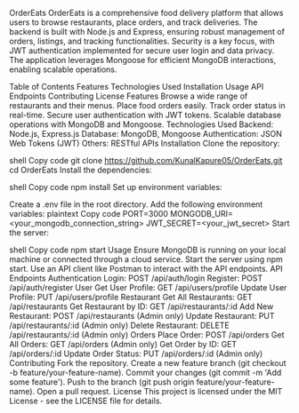 OrderEats
OrderEats is a comprehensive food delivery platform that allows users to browse restaurants, place orders, and track deliveries. The backend is built with Node.js and Express, ensuring robust management of orders, listings, and tracking functionalities. Security is a key focus, with JWT authentication implemented for secure user login and data privacy. The application leverages Mongoose for efficient MongoDB interactions, enabling scalable operations.

Table of Contents
Features
Technologies Used
Installation
Usage
API Endpoints
Contributing
License
Features
Browse a wide range of restaurants and their menus.
Place food orders easily.
Track order status in real-time.
Secure user authentication with JWT tokens.
Scalable database operations with MongoDB and Mongoose.
Technologies Used
Backend: Node.js, Express.js
Database: MongoDB, Mongoose
Authentication: JSON Web Tokens (JWT)
Others: RESTful APIs
Installation
Clone the repository:

shell
Copy code
git clone https://github.com/KunalKapure05/OrderEats.git
cd OrderEats
Install the dependencies:

shell
Copy code
npm install
Set up environment variables:

Create a .env file in the root directory.
Add the following environment variables:
plaintext
Copy code
PORT=3000
MONGODB_URI=<your_mongodb_connection_string>
JWT_SECRET=<your_jwt_secret>
Start the server:

shell
Copy code
npm start
Usage
Ensure MongoDB is running on your local machine or connected through a cloud service.
Start the server using npm start.
Use an API client like Postman to interact with the API endpoints.
API Endpoints
Authentication
Login: POST /api/auth/login
Register: POST /api/auth/register
User
Get User Profile: GET /api/users/profile
Update User Profile: PUT /api/users/profile
Restaurant
Get All Restaurants: GET /api/restaurants
Get Restaurant by ID: GET /api/restaurants/:id
Add New Restaurant: POST /api/restaurants (Admin only)
Update Restaurant: PUT /api/restaurants/:id (Admin only)
Delete Restaurant: DELETE /api/restaurants/:id (Admin only)
Orders
Place Order: POST /api/orders
Get All Orders: GET /api/orders (Admin only)
Get Order by ID: GET /api/orders/:id
Update Order Status: PUT /api/orders/:id (Admin only)
Contributing
Fork the repository.
Create a new feature branch (git checkout -b feature/your-feature-name).
Commit your changes (git commit -m 'Add some feature').
Push to the branch (git push origin feature/your-feature-name).
Open a pull request.
License
This project is licensed under the MIT License - see the LICENSE file for details.
